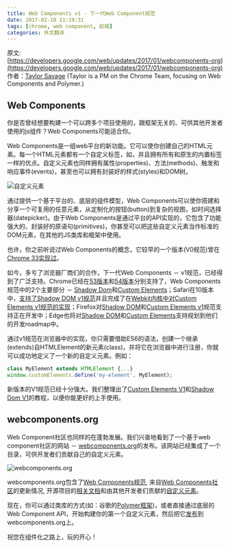 ```yaml
---
title: Web Components v1 - 下一代Web Component规范
date: 2017-02-10 11:19:31
tags: [chrome, web component, 前端]
categories: 外文翻译
---
```


原文: [https://developers.google.com/web/updates/2017/01/webcomponents-org](https://developers.google.com/web/updates/2017/01/webcomponents-org)
作者：[Taylor Savage](https://developers.google.com/web/resources/contributors#taylorsavage) (Taylor is a PM on the Chrome Team, focusing on Web Components and Polymer.)

## Web Components
你是否曾经想要构建一个可以跨多个项目使用的，跟框架无关的、可供其他开发者使用的js组件？Web Components可能适合你。

<!-- more -->
Web Components是一组web平台的新功能。它可以使你创建自己的HTML元素。每一个HTML元素都有一个自定义标签，如<my-button>，并且拥有所有和原生的内置标签一样的优点。自定义元素也同样拥有属性(properties)、方法(methods)、触发和响应事件(events)，甚至也可以拥有封装好的样式(styles)和DOM树。

<img src="./image00.gif" alt="自定义元素"/>

通过提供一个基于平台的、底层的组件模型，Web Components可以使你搭建和分享一个可复用的任意元素，从定制化的按钮(button)到复杂的视图，如时间选择器(datepicker)。由于Web Components是通过平台的API实现的，它包含了功能强大的、封装好的原语句(primitives)，你甚至可以把这些自定义元素当作标准的DOM元素，在其他的JS类库和框架中使用。

也许，你之前听说过Web Components的概念，它较早的一个版本(V0规范)曾在[Chrome 33实现过](https://www.chromestatus.com/feature/4642138092470272)。

如今，多亏了浏览器厂商们的合作，下一代Web Components － v1规范，已经得到了广泛支持。Chrome已经在[53版本](https://www.chromestatus.com/feature/4667415417847808)和[54版本](https://www.chromestatus.com/feature/4696261944934400)分别支持了，Web Components规范中的2个主要部分 － [Shadow Dom](https://developers.google.com/web/fundamentals/getting-started/primers/shadowdom)和[Custom Elements](https://developers.google.com/web/fundamentals/getting-started/primers/customelements)；Safari在10版本中，[支持了Shadow DOM v1规范](https://webkit.org/status/#feature-shadow-dom)并且完成了在[Webkit内核中对Custom Elements v1规范的实现](https://webkit.org/blog/7027/introducing-custom-elements/)；Firefox对[Shadow DOM](https://platform-status.mozilla.org/#shadow-dom)和[Custom Elements v1](https://platform-status.mozilla.org/#custom-elements)规范支持正在开发中；Edge也将对[Shadow DOM](https://developer.microsoft.com/en-us/microsoft-edge/platform/status/shadowdom/)和[Custom Elements](https://developer.microsoft.com/en-us/microsoft-edge/platform/status/customelements/)支持规划到他们的开发roadmap中。

通过v1规范在浏览器中的实现，你只需要借助ES6的语法，创建一个继承(extends)自HTMLElement的新元素(class)，并将它在浏览器中进行注册，你就可以成功地定义了一个新的自定义元素。例如：

```Javascript
class MyElement extends HTMLElement {...}
window.customElements.define('my-element', MyElement);
```
新版本的V1规范已经十分强大。我们整理出了[Custom Elements V1](https://developers.google.com/web/fundamentals/getting-started/primers/customelements)和[Shadow Dom V1](https://developers.google.com/web/fundamentals/getting-started/primers/shadowdom)的教程，以便你能更好的上手使用。

## webcomponents.org

Web Component社区也同样的在蓬勃发展。我们兴奋地看到了一个基于web component社区的网站 － [webcomponents.org](https://www.webcomponents.org/)的发布。该网站已经集成了一个目录，可供开发者们贡献自己的自定义元素。

<img src="./webcomponents.gif" alt="webcomponents.org"/>

webcomponents.org包含了[Web Components规范](https://www.webcomponents.org/specs), 来自[Web Components社区](https://www.webcomponents.org/community)的更新情况, 开源项目的[相关文档](https://www.webcomponents.org/element/PolymerElements/paper-button)和由其他开发者们贡献的[自定义元素](https://www.webcomponents.org/collection/PolymerElements/paper-elements)。

现在，你可以通过类库的方式(如：谷歌的[Polymer框架](https://www.polymer-project.org/1.0/))，或者直接通过底层的Web Component API，开始构建你的第一个自定义元素，然后把它[发布](https://www.webcomponents.org/publish)到webcomponents.org上。

祝您在组件化之路上，玩的开心！
